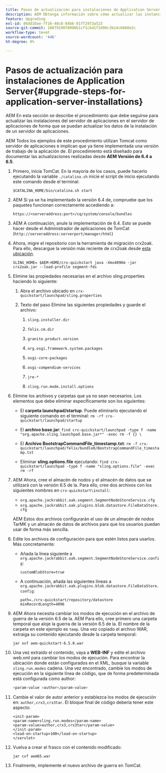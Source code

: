 ```yaml
---
title: Pasos de actualización para instalaciones de Application Server
description: AEM Obtenga información sobre cómo actualizar las instancias de los recursos implementados a través de los servidores de aplicaciones.
feature: Upgrading
exl-id: 86dd10ae-7f16-40c8-84b6-91ff2973a523
source-git-commit: 1807919078996b1cf1cbd1f2d90c3b14cb660e2c
workflow-type: tm+mt
source-wordcount: '446'
ht-degree: 0%

---
```


# Pasos de actualización para instalaciones de Application Server{#upgrade-steps-for-application-server-installations}

AEM En esta sección se describe el procedimiento que debe seguirse para actualizar las instalaciones del servidor de aplicaciones en el servidor de aplicaciones de forma que se puedan actualizar los datos de la instalación de un servidor de aplicaciones.

AEM Todos los ejemplos de este procedimiento utilizan Tomcat como servidor de aplicaciones e implican que ya tiene implementada una versión de trabajo de la aplicación de. El procedimiento está diseñado para documentar las actualizaciones realizadas desde **AEM Versión de 6.4 a 6.5**.

1. Primero, inicia TomCat. En la mayoría de los casos, puede hacerlo ejecutando la variable `./catalina.sh` inicie el script de inicio ejecutando este comando desde el terminal:

   ```shell
   $CATALINA_HOME/bin/catalina.sh start
   ```

1. AEM Si ya se ha implementado la versión 6.4 de, compruebe que los paquetes funcionan correctamente accediendo a:

   ```shell
   https://<serveraddress:port>/cq/system/console/bundles
   ```

1. AEM A continuación, anule la implementación de 6.4. Esto se puede hacer desde el Administrador de aplicaciones de TomCat (`http://serveraddress:serverport/manager/html`)

1. Ahora, migre el repositorio con la herramienta de migración crx2oak. Para ello, descargue la versión más reciente de crx2oak desde [esta ubicación](https://repo1.maven.org/maven2/com/adobe/granite/crx2oak/).

   ```shell
   SLING_HOME= $AEM-HOME/crx-quickstart java -Xmx4096m -jar crx2oak.jar --load-profile segment-fds
   ```

1. Elimine las propiedades necesarias en el archivo sling.properties haciendo lo siguiente:

   1. Abra el archivo ubicado en `crx-quickstart/launchpad/sling.properties`
   1. Texto del paso Elimine las siguientes propiedades y guarde el archivo:

      1. `sling.installer.dir`

      1. `felix.cm.dir`

      1. `granite.product.version`

      1. `org.osgi.framework.system.packages`

      1. `osgi-core-packages`

      1. `osgi-compendium-services`

      1. `jre-*`

      1. `sling.run.mode.install.options`

1. Elimine los archivos y carpetas que ya no sean necesarios. Los elementos que debe eliminar específicamente son los siguientes:

   * El **carpeta launchpad/startup**. Puede eliminarlo ejecutando el siguiente comando en el terminal: `rm -rf crx-quickstart/launchpad/startup`

   * El **archivo base.jar**: `find crx-quickstart/launchpad -type f -name "org.apache.sling.launchpad.base.jar*" -exec rm -f {} \`

   * El **Archivo BootstrapCommandFile_timestamp.txt**: `rm -f crx-quickstart/launchpad/felix/bundle0/BootstrapCommandFile_timestamp.txt`

   * Eliminar **sling.options.file** ejecutando: `find crx-quickstart/launchpad -type f -name "sling.options.file" -exec rm -rf`

1. AEM Ahora, cree el almacén de nodos y el almacén de datos que se utilizará con la versión 6.5 de la. Para ello, cree dos archivos con los siguientes nombres en `crx-quickstart\install`:

   * `org.apache.jackrabbit.oak.segment.SegmentNodeStoreService.cfg`
   * `org.apache.jackrabbit.oak.plugins.blob.datastore.FileDataStore.cfg`

   AEM Estos dos archivos configurarán el uso de un almacén de nodos TarMK y un almacén de datos de archivos para que los usuarios puedan usar de forma más sencilla.

1. Edite los archivos de configuración para que estén listos para usarlos. Más concretamente:

   * Añada la línea siguiente a `org.apache.jackrabbit.oak.segment.SegmentNodeStoreService.config`:

     `customBlobStore=true`

   * A continuación, añada las siguientes líneas a `org.apache.jackrabbit.oak.plugins.blob.datastore.FileDataStore.config`:

     ```
     path=./crx-quickstart/repository/datastore
     minRecordLength=4096
     ```

1. AEM Ahora necesita cambiar los modos de ejecución en el archivo de guerra de la versión 6.5 de la. AEM Para ello, cree primero una carpeta temporal que aloje la guerra de la versión 6.5 de la. El nombre de la carpeta en este ejemplo es `temp`. Una vez copiado el archivo WAR, extraiga su contenido ejecutando desde la carpeta temporal:

   ```
   jar xvf aem-quickstart-6.5.0.war
   ```

1. Una vez extraído el contenido, vaya a **WEB-INF** y edite el archivo web.xml para cambiar los modos de ejecución. Para encontrar la ubicación donde están configurados en el XML, busque la variable `sling.run.modes` cadena. Una vez encontrado, cambie los modos de ejecución en la siguiente línea de código, que de forma predeterminada está configurada como author:

   ```bash
   <param-value >author</param-value>
   ```

1. Cambie el valor de autor anterior y establezca los modos de ejecución en: `author,crx3,crx3tar`. El bloque final de código debería tener este aspecto:

   ```
   <init-param>
   <param-name>sling.run.modes</param-name>
   <param-value>author,crx3,crx3tar</param-value>
   </init-param>
   <load-on-startup>100</load-on-startup>
   </servlet>
   ```

1. Vuelva a crear el frasco con el contenido modificado:

   ```bash
   jar cvf aem65.war
   ```

1. Finalmente, implemente el nuevo archivo de guerra en TomCat.
